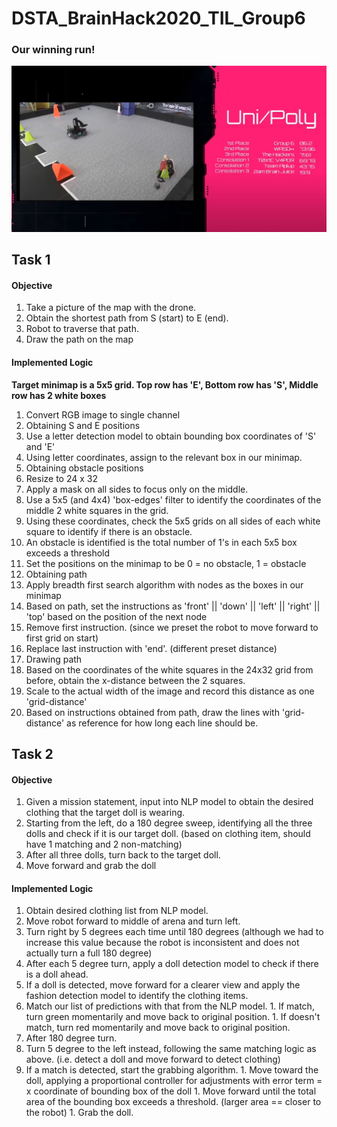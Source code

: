 # DSTA_BrainHack2020_TIL_Group6

### Our winning run!
[![TIL 2020 Results Video](DSTA_TIL_Video.JPG)](https://www.youtube.com/watch?v=RwAjZCRW724&feature=youtu.be)


## Task 1
#### Objective
1. Take a picture of the map with the drone.
1. Obtain the shortest path from S (start) to E (end).
1. Robot to traverse that path.
1. Draw the path on the map

#### Implemented Logic
**Target minimap is a 5x5 grid. Top row has 'E', Bottom row has 'S', Middle row has 2 white boxes**
1. Convert RGB image to single channel
1. Obtaining S and E positions
  1. Use a letter detection model to obtain bounding box coordinates of 'S' and 'E'
  1. Using letter coordinates, assign to the relevant box in our minimap.
1. Obtaining obstacle positions
  1. Resize to 24 x 32
  1. Apply a mask on all sides to focus only on the middle.
  1. Use a 5x5 (and 4x4) 'box-edges' filter to identify the coordinates of the middle 2 white squares in the grid.
  1. Using these coordinates, check the 5x5 grids on all sides of each white square to identify if there is an obstacle.
  1. An obstacle is identified is the total number of 1's in each 5x5 box exceeds a threshold
  1. Set the positions on the minimap to be 0 = no obstacle, 1 = obstacle
1. Obtaining path
  1. Apply breadth first search algorithm with nodes as the boxes in our minimap
  1. Based on path, set the instructions as 'front' || 'down' || 'left' || 'right' || 'top' based on the position of the next node
  1. Remove first instruction. (since we preset the robot to move forward to first grid on start)
  1. Replace last instruction with 'end'. (different preset distance)
1. Drawing path
  1. Based on the coordinates of the white squares in the 24x32 grid from before, obtain the x-distance between the 2 squares.
  1. Scale to the actual width of the image and record this distance as one 'grid-distance'
  1. Based on instructions obtained from path, draw the lines with 'grid-distance' as reference for how long each line should be.


## Task 2
#### Objective
1. Given a mission statement, input into NLP model to obtain the desired clothing that the target doll is wearing.
1. Starting from the left, do a 180 degree sweep, identifying all the three dolls and check if it is our target doll. (based on clothing item, should have 1 matching and 2 non-matching)
1. After all three dolls, turn back to the target doll.
1. Move forward and grab the doll

#### Implemented Logic
1. Obtain desired clothing list from NLP model.
1. Move robot forward to middle of arena and turn left.
1. Turn right by 5 degrees each time until 180 degrees (although we had to increase this value because the robot is inconsistent and does not actually turn a full 180 degree)
  1. After each 5 degree turn, apply a doll detection model to check if there is a doll ahead.
  1. If a doll is detected, move forward for a clearer view and apply the fashion detection model to identify the clothing items.
  1. Match our list of predictions with that from the NLP model.
    1. If match, turn green momentarily and move back to original position.
    1. If doesn't match, turn red momentarily and move back to original position.
1. After 180 degree turn.
  1. Turn 5 degree to the left instead, following the same matching logic as above. (i.e. detect a doll and move forward to detect clothing)
  1. If a match is detected, start the grabbing algorithm.
    1. Move toward the doll, applying a proportional controller for adjustments with error term = x coordinate of bounding box of the doll
    1. Move forward until the total area of the bounding box exceeds a threshold. (larger area == closer to the robot)
    1. Grab the doll.
